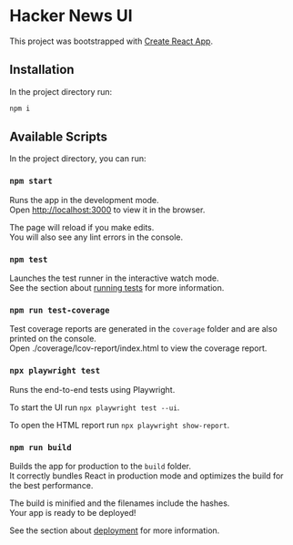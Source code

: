 # Hacker News UI

This project was bootstrapped with [Create React App](https://github.com/facebook/create-react-app).

## Installation

In the project directory run:

```bash
npm i
```

## Available Scripts

In the project directory, you can run:

### `npm start`

Runs the app in the development mode.\
Open [http://localhost:3000](http://localhost:3000) to view it in the browser.

The page will reload if you make edits.\
You will also see any lint errors in the console.

### `npm test`

Launches the test runner in the interactive watch mode.\
See the section about [running tests](https://facebook.github.io/create-react-app/docs/running-tests) for more information.

### `npm run test-coverage`

Test coverage reports are generated in the `coverage` folder and are also printed on the console.\
Open ./coverage/lcov-report/index.html to view the coverage report.

### `npx playwright test`

Runs the end-to-end tests using Playwright.

To start the UI run `npx playwright test --ui`.

To open the HTML report run `npx playwright show-report`.

### `npm run build`

Builds the app for production to the `build` folder.\
It correctly bundles React in production mode and optimizes the build for the best performance.

The build is minified and the filenames include the hashes.\
Your app is ready to be deployed!

See the section about [deployment](https://facebook.github.io/create-react-app/docs/deployment) for more information.
